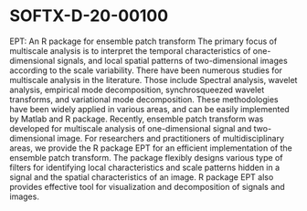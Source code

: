 # SOFTX-D-20-00100
EPT: An R package for ensemble patch transform
The primary focus of multiscale analysis is to interpret the temporal characteristics of
one-dimensional signals, and local spatial patterns of two-dimensional images
according to the scale variability. There have been numerous studies for multiscale
analysis in the literature. 
Those include Spectral analysis, wavelet analysis, empirical mode decomposition,
synchrosqueezed wavelet transforms, and variational mode decomposition. These
methodologies have been widely applied in various areas, and can be easily
implemented by Matlab and R package. Recently, ensemble patch transform was
developed for multiscale analysis of one-dimensional signal and two-dimensional
image. For researchers and practitioners of multidisciplinary areas, we provide the R
package  EPT  for an efficient implementation of the ensemble patch transform. The
package flexibly designs various type of filters for identifying local characteristics and
scale patterns hidden in a signal and the spatial characteristics of an image. R
package EPT  also provides effective tool for visualization and decomposition of
signals and images.
